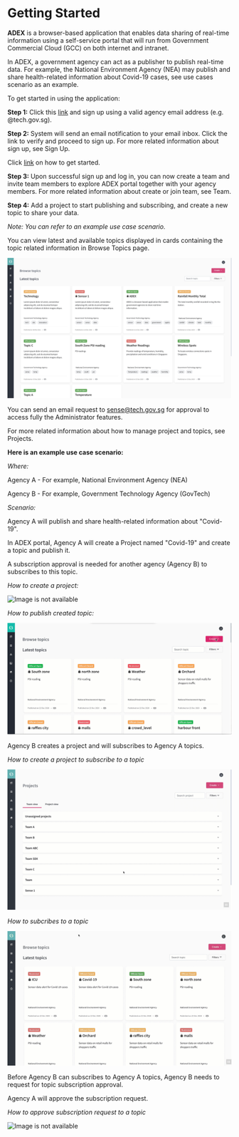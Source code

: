 
# Getting Started

**ADEX** is a browser-based application that enables data sharing of real-time information using a self-service portal that will run from Government Commercial Cloud (GCC) on both internet and intranet. 

In ADEX, a government agency can act as a publisher to publish real-time data. For example, the National Environment Agency (NEA) may publish and share health-related information about Covid-19 cases, see use cases scenario as an example.

To get started in using the application:

**Step 1:** Click this [link](https://sdx.sensors.gov.sg/sdx/home) and sign up using a valid agency email address (e.g. @tech.gov.sg). 

**Step 2:** System will send an email notification to your email inbox. Click the link to verify and proceed to sign up. For more related information about sign up, see Sign Up. 

Click [link](https://d3uzjhjcl6zsbz.cloudfront.net/how-to-get-started-on-ADEX.mp4) on how to get started. 
   
**Step 3:** Upon successful sign up and log in, you can now create a team and invite team members to explore ADEX portal together with your agency members. For more related information about create or join team, see Team.

**Step 4:** Add a project to start publishing and subscribing, and create a new topic to share your data.

*Note: You can refer to an example use case scenario.*

   You can view latest and available topics displayed in cards containing the topic related information in Browse Topics page.

   ![Image is not available](/assets/Fig1.png)

You can send an email request to <sense@tech.gov.sg> for approval to access fully the Administrator features.

For more related information about how to manage project and topics, see Projects.
   
**Here is an example use case scenario:**

*Where:*



Agency A - For example, National Environment Agency (NEA)

Agency B - For example, Government Technology Agency (GovTech)
   

*Scenario:*

Agency A will publish and share health-related information about "Covid-19". 

In ADEX portal, Agency A will create a Project named "Covid-19" and create a topic and publish it. 

A subscription approval is needed for another agency (Agency B) to subscribes to this topic.
   
*How to create a project:*

![Image is not available](/assets/vid1createproject.gif)

*How to publish created topic:*
   
![Image is not available](/assets/vid2publishtopic.gif)
   
Agency B creates a project and will subscribes to Agency A topics.
   
*How to create a project to subscribe to a topic*
   
![Image is not available](/assets/vid3createprojectforsubscribe.gif)
   
*How to subcribes to a topic*
   
![Image is not available](/assets/vid4subscribetotopic.gif)
   
Before Agency B can subscribes to Agency A topics, Agency B needs to request for topic subscription approval. 

Agency A will approve the subscription request. 
  
*How to approve subscription request to a topic*
   
![Image is not available](/assets/vid5approvedsubscribetopic.gif)
   

